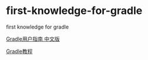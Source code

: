 # first-knowledge-for-gradle
first knowledge for gradle

[Gradle用户指南 中文版](https://www.w3cschool.cn/gradle_user_guide/)

[Gradle教程](https://www.w3cschool.cn/gradle/)
